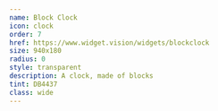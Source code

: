 ```yaml
---
name: Block Clock
icon: clock
order: 7
href: https://www.widget.vision/widgets/blockclock
size: 940x180
radius: 0
style: transparent
description: A clock, made of blocks
tint: DB4437
class: wide
---
```



